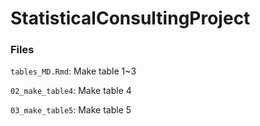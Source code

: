 # StatisticalConsultingProject

### Files

`tables_MD.Rmd`: Make table 1~3

`02_make_table4`: Make table 4

`03_make_table5`: Make table 5
